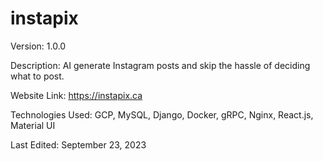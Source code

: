 # instapix

Version: 1.0.0

Description: AI generate Instagram posts and skip the hassle of deciding what to post.

<!-- ![Alt Text](https://firebasestorage.googleapis.com/v0/b/fitcountr-c2a46.appspot.com/o/fitcountr.gif?alt=media&token=ee5d315e-e07c-4d87-b7c2-44cf5eb3999a) -->

Website Link: https://instapix.ca

<!-- Demo Video: https://youtu.be/S56SCo2RQzY -->

Technologies Used: GCP, MySQL, Django, Docker, gRPC, Nginx, React.js, Material UI

Last Edited: September 23, 2023

